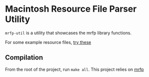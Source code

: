 Macintosh Resource File Parser Utility
======================================

`mrfp-util` is a utility that showcases the mrfp library functions.

For some example resource files, 
[try these](https://telparia.com/fileFormatSamples/archive/rsrc/)

Compilation
-----------
From the root of the project, run `make all`. This project relies on
[mrfp](https://github.com/primis/mrfp)
